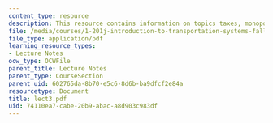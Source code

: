 ```yaml
---
content_type: resource
description: This resource contains information on topics taxes, monopolies and stakeholders.
file: /media/courses/1-201j-introduction-to-transportation-systems-fall-2006/74110ea7cabe20b9abaca8d903c983df_lect3.pdf
file_type: application/pdf
learning_resource_types:
- Lecture Notes
ocw_type: OCWFile
parent_title: Lecture Notes
parent_type: CourseSection
parent_uid: 602765da-8b70-e5c6-8d6b-ba9dfcf2e84a
resourcetype: Document
title: lect3.pdf
uid: 74110ea7-cabe-20b9-abac-a8d903c983df
---
```

